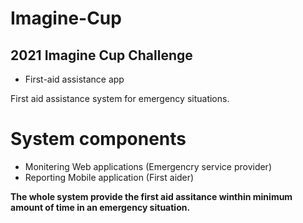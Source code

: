 # Imagine-Cup

## 2021 Imagine Cup Challenge
- First-aid assistance app

First aid assistance system for emergency situations.

# System components
* Monitering Web applications (Emergencry service provider)
* Reporting Mobile application (First aider)

**The whole system provide the first aid assitance winthin minimum amount of time in an emergency situation.**
